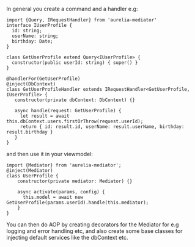 In general you create a command and a handler e.g:

~~~
import {Query, IRequestHandler} from 'aurelia-mediator'
interface IUserProfile {
  id: string;
  userName: string;
  birthday: Date;
}

class GetUserProfile extend Query<IUserProfile> {
  constructor(public userId: string) { super() }
}

@handlerFor(GetUserProfile)
@inject(DbContext)
class GetUserProfileHandler extends IRequestHandler<GetUserProfile, IUserProfile> {
   constructor(private dbContext: DbContext) {}

   async handle(request: GetUserProfile) {
     let result = await this.dbContext.users.firstOrThrow(request.userId);
     return { id: result.id, userName: result.userName, birthday: result.birthday }
   }
}
~~~

and then use it in your viewmodel:

~~~
import {Mediator} from 'aurelia-mediator';
@inject(Mediator)
class UserProfile {
    constructor(private mediator: Mediator) {}

    async activate(params, config) {
      this.model = await new GetUserProfile(params.userId).handle(this.mediator);
    }
}
~~~

You can then do AOP by creating decorators for the Mediator for e.g logging and error handling etc, and also create some base classes for injecting default services like the dbContext etc.
